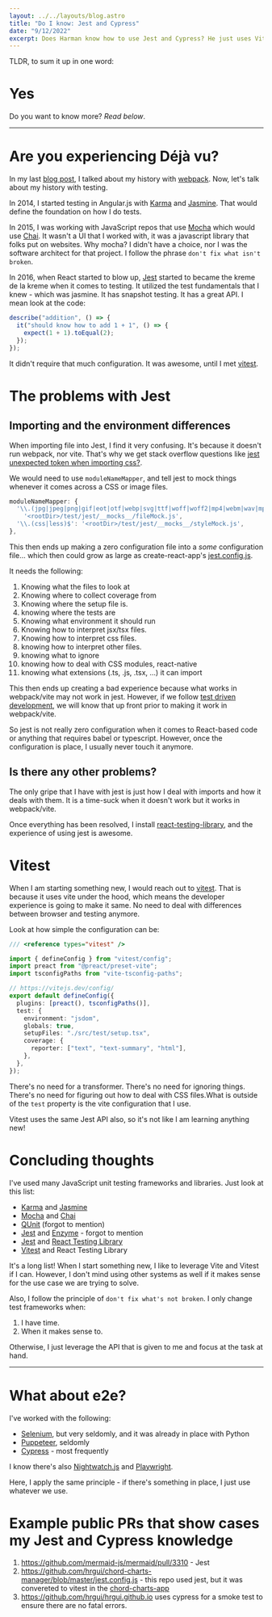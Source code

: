 ```yaml
---
layout: ../../layouts/blog.astro
title: "Do I know: Jest and Cypress"
date: "9/12/2022"
excerpt: Does Harman know how to use Jest and Cypress? He just uses Vitest for everything.
---
```


TLDR, to sum it up in one word:

# Yes

Do you want to know more? _Read below_.

---

# Are you experiencing Déjà vu?

In my last [blog post](/posts/do-i-know-webpack), I talked about my history with [webpack](https://webpack.js.org/). Now, let's talk about my history with testing.

In 2014, I started testing in Angular.js with [Karma](https://karma-runner.github.io/latest/index.html) and [Jasmine](https://github.com/karma-runner/karma-jasmine). That would define the foundation on how I do tests.

In 2015, I was working with JavaScript repos that use [Mocha](https://mochajs.org/) which would use [Chai](https://www.chaijs.com/). It wasn't a UI that I worked with, it was a javascript library that folks put on websites. Why mocha? I didn't have a choice, nor I was the software architect for that project. I follow the phrase `don't fix what isn't broken`.

In 2016, when React started to blow up, [Jest](https://jestjs.io/) started to became the kreme de la kreme when it comes to testing. It utilized the test fundamentals that I knew - which was jasmine. It has snapshot testing. It has a great API. I mean look at the code:

```js
describe("addition", () => {
  it("should know how to add 1 + 1", () => {
    expect(1 + 1).toEqual(2);
  });
});
```

It didn't require that much configuration. It was awesome, until I met [vitest](https://vitest.dev/).

# The problems with Jest

## Importing and the environment differences

When importing file into Jest, I find it very confusing. It's because it doesn't run webpack, nor vite. That's why we get stack overflow questions like [jest unexpected token when importing css?](https://stackoverflow.com/questions/54627028/jest-unexpected-token-when-importing-css).

We would need to use `moduleNameMapper`, and tell jest to mock things whenever it comes across a CSS or image files.

```ts
moduleNameMapper: {
  '\\.(jpg|jpeg|png|gif|eot|otf|webp|svg|ttf|woff|woff2|mp4|webm|wav|mp3|m4a|aac|oga)$':
    '<rootDir>/test/jest/__mocks__/fileMock.js',
  '\\.(css|less)$': '<rootDir>/test/jest/__mocks__/styleMock.js',
},
```

This then ends up making a zero configuration file into a _some_ configuration file... which then could grow as large as create-react-app's [jest.config.js](https://github.com/facebook/create-react-app/blob/main/packages/react-scripts/scripts/utils/createJestConfig.js).

It needs the following:

1. Knowing what the files to look at
2. Knowing where to collect coverage from
3. Knowing where the setup file is.
4. knowing where the tests are
5. Knowing what environment it should run
6. Knowing how to interpret jsx/tsx files.
7. Knowing how to interpret css files.
8. knowing how to interpret other files.
9. knowing what to ignore
10. knowing how to deal with CSS modules, react-native
11. knowing what extensions (.ts, .js, .tsx, ...) it can import

This then ends up creating a bad experience because what works in webpack/vite may not work in jest. However, if we follow [test driven development](https://en.wikipedia.org/wiki/Test-driven_development), we will know that up front prior to making it work in webpack/vite.

So jest is not really zero configuration when it comes to React-based code or anything that requires babel or typescript. However, once the configuration is place, I usually never touch it anymore.

## Is there any other problems?

The only gripe that I have with jest is just how I deal with imports and how it deals with them. It is a time-suck when it doesn't work but it works in webpack/vite.

Once everything has been resolved, I install [react-testing-library](https://testing-library.com/docs/react-testing-library/intro/), and the experience of using jest is awesome.

# Vitest

When I am starting something new, I would reach out to [vitest](https://vitest.dev/). That is because it uses vite under the hood, which means the developer experience is going to make it same. No need to deal with differences between browser and testing anymore.

Look at how simple the configuration can be:

```ts
/// <reference types="vitest" />

import { defineConfig } from "vitest/config";
import preact from "@preact/preset-vite";
import tsconfigPaths from "vite-tsconfig-paths";

// https://vitejs.dev/config/
export default defineConfig({
  plugins: [preact(), tsconfigPaths()],
  test: {
    environment: "jsdom",
    globals: true,
    setupFiles: "./src/test/setup.tsx",
    coverage: {
      reporter: ["text", "text-summary", "html"],
    },
  },
});
```

There's no need for a transformer. There's no need for ignoring things. There's no need for figuring out how to deal with CSS files.What is outside of the `test` property is the vite configuration that I use.

Vitest uses the same Jest API also, so it's not like I am learning anything new!

# Concluding thoughts

I've used many JavaScript unit testing frameworks and libraries. Just look at this list:

- [Karma](https://karma-runner.github.io/latest/index.html) and [Jasmine](https://github.com/karma-runner/karma-jasmine)
- [Mocha](https://mochajs.org/) and [Chai](https://www.chaijs.com/)
- [QUnit](https://qunitjs.com/) (forgot to mention)
- [Jest](https://jestjs.io/) and [Enzyme](https://enzymejs.github.io/enzyme/) - forgot to mention
- [Jest](https://jestjs.io/) and [React Testing Library](https://testing-library.com/docs/react-testing-library/intro/)
- [Vitest](https://vitest.dev/) and React Testing Library

It's a long list! When I start something new, I like to leverage Vite and Vitest if I can. However, I don't mind using other systems as well if it makes sense for the use case we are trying to solve.

Also, I follow the principle of `don't fix what's not broken`. I only change test frameworks when:

1. I have time.
2. When it makes sense to.

Otherwise, I just leverage the API that is given to me and focus at the task at hand.

---

# What about e2e?

I've worked with the following:

- [Selenium](https://www.selenium.dev/), but very seldomly, and it was already in place with Python
- [Puppeteer](https://pptr.dev/), seldomly
- [Cypress](https://www.cypress.io/) - most frequently

I know there's also [Nightwatch.js](https://nightwatchjs.org/) and [Playwright](https://playwright.dev/).

Here, I apply the same principle - if there's something in place, I just use whatever we use.

# Example public PRs that show cases my Jest and Cypress knowledge

1. https://github.com/mermaid-js/mermaid/pull/3310 - Jest
2. https://github.com/hrgui/chord-charts-manager/blob/master/jest.config.js - this repo used jest, but it was convereted to vitest in the [chord-charts-app](https://github.com/hrgui/chord-charts-app)
3. https://github.com/hrgui/hrgui.github.io uses cypress for a smoke test to ensure there are no fatal errors.
